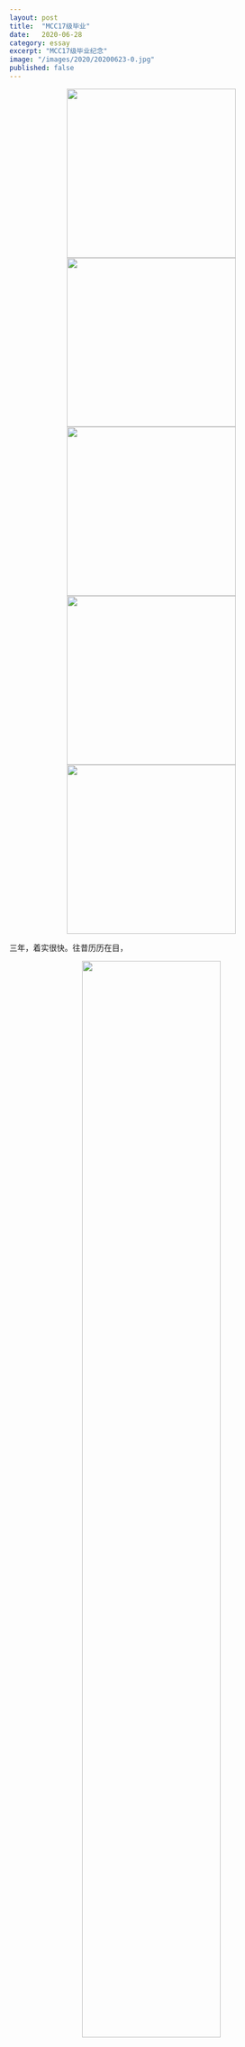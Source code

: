 ```yaml
---
layout: post
title:  "MCC17级毕业"
date:   2020-06-28
category: essay
excerpt: "MCC17级毕业纪念"
image: "/images/2020/20200623-0.jpg"
published: false
---
```


<center class="half">
    <img src="{{ "/images/2020/20200623-4.jpg" | absolute_url }}" alt="" height="300" /> <img src="{{ "/images/2020/20200623-1.jpg" | absolute_url }}" alt="" height="300"/> <img src="{{ "/images/2020/20200623-9.JPG" | absolute_url }}" alt="" height="300"/> <img src="{{ "/images/2020/20200623-6.jpg" | absolute_url }}" alt="" height="300"/> <img src="{{ "/images/2020/20200623-10.JPG" | absolute_url }}" alt="" height="300"/> 
</center>

三年，着实很快。往昔历历在目，

<div class="row">

  <div class="6u 12u$(small)">
  <center class="half">
    <img src="{{ "/images/2020/20200623-3.jpg" | absolute_url }}" alt="" width="70%"/>
  </center>
  </div>

  <div class="6u$ 12u$(small)">
  <div class="box">
    这世上大部分抒情，都会被认作无病呻吟。能理解你得了什么病，基本就是知己。
  </div>
  </div>

</div>

<div class="row">

  <div class="6u 12u$(small)">
  <div class="box">
    念故人老大，风流未减，独回首、烟波里。
  </div>
  </div>

  <div class="6u$ 12u$(small)">
  <center class="half">
    <img src="{{ "/images/2020/20200623-8.JPG" | absolute_url }}" alt="" width="70%"/>
  </center>
  </div>
  
</div>

<div class="row">

  <div class="6u 12u$(small)">
  <center class="half">
    <img src="{{ "/images/2020/20200623-7.jpg" | absolute_url }}" alt="" width="70%"/>
  </center>
  </div>

  <div class="6u$ 12u$(small)">
  <div class="box">
    这世上大部分抒情，都会被认作无病呻吟。能理解你得了什么病，基本就是知己。
  </div>
  </div>

</div>


<center class="half">
<img src="{{ "/images/2020/20200623-5.JPG" | absolute_url }}" alt="" width="66%"/>
</center>
